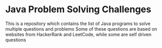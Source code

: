 # Java Problem Solving Challenges

This is a repository which contains the list of Java programs to solve multiple questions and problems
Some of these questions are based on websites from HackerRank and LeetCode, while some are self driven questions
